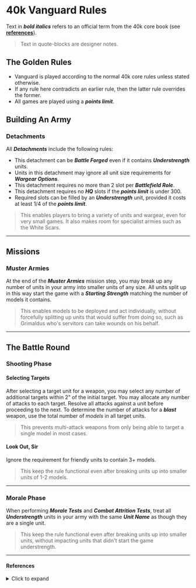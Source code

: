 # 40k Vanguard Rules

Text in ***bold italics*** refers to an official term from the 40k core book (see [**references**](https://github.com/JoshuaCarter/Vanguard-40k/blob/main/VanguardCoreRules.md#references)).
> Text in quote-blocks are designer notes.

## The Golden Rules

- Vanguard is played according to the normal 40k core rules unless stated otherwise.
- If any rule here contradicts an earlier rule, then the latter rule overrides the former.
- All games are played using a ***points limit***.

## Building An Army

### Detachments

All ***Detachments*** include the following rules:

- This detachment can be ***Battle Forged*** even if it contains ***Understrength*** units.
- Units in this detachment may ignore all unit size requirements for ***Wargear Options***.
- This detachment requires no more than 2 slot per ***Battlefield Role***.
- This detachment requires no ***HQ*** slots if the ***points limit*** is under 300.
- Required slots can be filled by an ***Understrength*** unit, provided it costs at least 1/4 of the ***points limit***.

> This enables players to bring a variety of units and wargear, even for very small games. It also makes room for specialist armies such as the White Scars.

---

## Missions

### Muster Armies

At the end of the ***Muster Armies*** mission step, you may break up any number of units in your army into smaller units of any size. All units split up in this way start the game with a ***Starting Strength*** matching the number of models it contains.

> This enables models to be deployed and act individually, without forcefully splitting up units that would suffer from doing so, such as Grimaldus who's servitors can take wounds on his behalf.

---

## The Battle Round

### Shooting Phase

#### Selecting Targets

After selecting a target unit for a weapon, you may select any number of additional targets within 2" of the initial target. You may allocate any number of attacks to each target. Resolve all attacks against a unit before proceeding to the next. To determine the number of attacks for a ***blast*** weapon, use the total number of *models* in all target units.

> This prevents multi-attack weapons from only being able to target a single model in most cases.

#### Look Out, Sir

Ignore the requirement for friendly units to contain 3+ models.

> This keep the rule functional even after breaking units up into smaller units of 1-2 models.

---

### Morale Phase

When performing ***Morale Tests*** and ***Combat Attrition Tests***, treat all ***Understrength*** units in your army with the same ***Unit Name*** as though they are a single unit.

> This keep the rule functional even after breaking units up into smaller units, without impacting units that didn't start the game understrength.

---

#### References

<details>
  <summary>Click to expand</summary>

---

You can find these terms in the 40k "Core Book" on the pages listed.

| Term | Page |
| --- | --- |
| ***Battlefield Role*** | 247 |
| ***Battle Forged*** | 244 |
| ***Blast*** | 218 |
| ***Combat Attrition Test*** | 233 |
| ***Detachment*** | 246 |
| ***Half-strength*** | 201 |
| ***HQ*** | 247 |
| ***Look Out, Sir*** | 219 |
| ***Morale Test*** | 233 |
| ***Muster Armies*** | 236 |
| ***Points Limit*** | 241 |
| ***Selecting Targets*** | 216 |
| ***Starting Strength*** | 201 |
| ***Understrength*** | 241 |
| ***Unit Coherency*** | 198 |
| ***Unit Name*** | 202 |
| ***Visible*** | 216 |
| ***Wargear Options*** | 203 |
</details>
